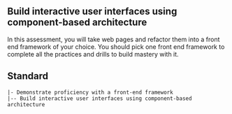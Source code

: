 ## Build interactive user interfaces using component-based architecture

In this assessment, you will take web pages and refactor them into a front end framework of your choice. You should pick one front end framework to complete all the practices and drills to build mastery with it.

## Standard

```
|- Demonstrate proficiency with a front-end framework
|-- Build interactive user interfaces using component-based architecture
```

